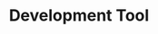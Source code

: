 ---
widget: featurette

headless: true

weight: 30

title: Development Tool

feature:
    - icon: gear
    - name: Visual Studio Code/2022

    - icon: gear
    - name: IntelliJ IDEA Community Edition

    - icon: gear
    - name: Unity

design:
  columns: '1'
  spacing: {padding: [5, 5, 5, 5]}
---